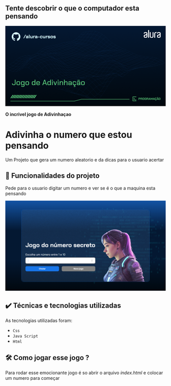 ## Tente descobrir o que o computador esta pensando


<img src="img/Programação-Jogo de Adivinhação.png">

**O incrivel jogo de Adivinhaçao**
  
# Adivinha o numero que estou pensando

Um Projeto que gera um numero aleatorio e da dicas para o usuario acertar

## 🔨 Funcionalidades do projeto

Pede para o usuario digitar um numero e ver se é o que a maquina esta pensando 

<img src="img/Exemplo do Projeto.png">


## ✔️ Técnicas e tecnologias utilizadas

As tecnologias utilizadas foram:

- `Css`
- `Java Script`
- `Html`

## 🛠️ Como jogar esse jogo ?

Para rodar esse emocionante jogo é so abrir o arquivo *index.html* e colocar um numero para começar

